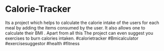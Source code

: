 # Calorie-Tracker
Its a project which helps to calculate the calorie intake of the users for each meal by adding the items consumed by the user. It also allows one to calculate their BMI . Apart from all this The project can even suggest you exercises to burn calories intaken. #calorietracker #Bmicalculator #exercisesuggestor #health #fitness
